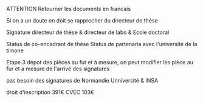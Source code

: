 ATTENTION Retourner les documents en francais

Si on a un doute on doit se rapprocher du directeur de thèse 

Signature directeur de thèse & directeur de labo & Ecole doctoral

Status de co-encadrant de thèse
Status de partenaria avec l'université de la timone

Etape 3 dépot des pièces au fut et à mesure, on peut modifier les pièce au fur et a mesure de l'arrivé des signatures

pas besoin des signatures de Normandie Unniversité & INSA


droit d'inscription 391€ 
CVEC 103€ 